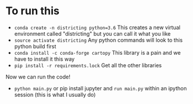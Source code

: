 # To run this

  - `conda create -n districting python=3.6`  This creates a new virtual environment called "districting" but you can call it what you like
  - `source activate districting` Any python commands will look to this python build first
  - `conda install -c conda-forge cartopy`  This library is a pain and we have to install it this way
  - `pip install -r requirements.lock`  Get all the other libraries

  Now we can run the code!

  - `python main.py` or pip install jupyter and `run main.py` within an ipython session (this is what I usually do)
